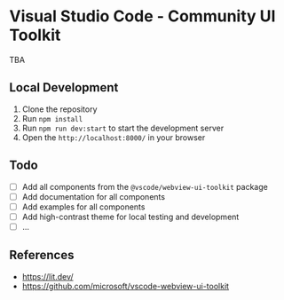 # Visual Studio Code - Community UI Toolkit

TBA

## Local Development

1. Clone the repository
2. Run `npm install`
3. Run `npm run dev:start` to start the development server
4. Open the `http://localhost:8000/` in your browser

## Todo

- [ ] Add all components from the `@vscode/webview-ui-toolkit` package
- [ ] Add documentation for all components
- [ ] Add examples for all components
- [ ] Add high-contrast theme for local testing and development
- [ ] ...

## References

- <https://lit.dev/>
- <https://github.com/microsoft/vscode-webview-ui-toolkit>
